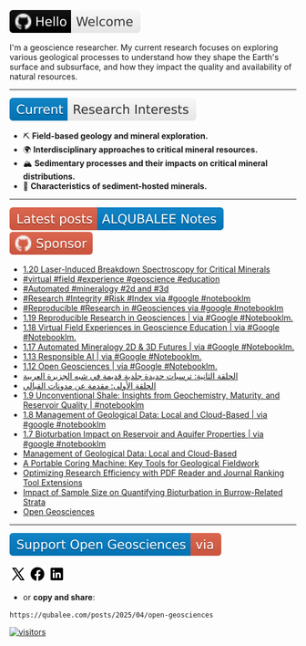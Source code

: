 [![Hello and Welcome!](https://raw.githubusercontent.com/qubalee/qubalee/796f3fbbc4acf0cc05b0f408e8360f620e76deb8/images/hello.svg)](https://github.com/qubalee)


I'm a geoscience researcher. My current research focuses on exploring various geological processes to understand how they shape the Earth's surface and subsurface, and how they impact the quality and availability of natural resources.

___

[![Current research](https://raw.githubusercontent.com/qubalee/qubalee/796f3fbbc4acf0cc05b0f408e8360f620e76deb8/images/research-interests.svg)](https://pure.kfupm.edu.sa/en/persons/abdullah-alqubalee)

- ⛏️ **Field-based geology and mineral exploration.**
- 🌍 **Interdisciplinary approaches to critical mineral resources.**
- 🏔️ **Sedimentary processes and their impacts on critical mineral distributions.**
- 💎 **Characteristics of sediment-hosted minerals.**
____
[![Latest updates](https://raw.githubusercontent.com/qubalee/qubalee/9c32fec718e92e7430f542d5f74a9059ca3208a9/images/ALQUBALEE-Notes.svg)](https://qubalee.com) [![Sponsor qubalee](https://raw.githubusercontent.com/qubalee/qubalee/2b952e9d30fed63703c69ec8454f772f1a91cb54/images/icons/sponsor.svg)](https://github.com/sponsors/qubalee)


<!-- BLOG-POST-LIST:START -->
- [1.20 Laser-Induced Breakdown Spectroscopy for Critical Minerals](https://www.youtube.com/watch?v=Ag68UjYEH7w)
- [#virtual #field #experience #geoscience #education](https://www.youtube.com/shorts/WdxSOYa4QbI)
- [#Automated #mineralogy #2d and #3d](https://www.youtube.com/shorts/EI11rPNi9fQ)
- [#Research #Integrity #Risk #Index via #google #notebooklm](https://www.youtube.com/shorts/0rEGcW0-KSc)
- [#Reproducible #Research in #Geosciences via #google #notebooklm](https://www.youtube.com/shorts/ZgWgugJC7WQ)
- [1.19 Reproducible Research in Geosciences | via #Google #Notebooklm.](https://www.youtube.com/watch?v=zDrqgmbbT5U)
- [1.18 Virtual Field Experiences in Geoscience Education | via #Google #Notebooklm.](https://www.youtube.com/watch?v=Okm8CJ_CEwQ)
- [1.17 Automated Mineralogy  2D &amp; 3D Futures | via #Google #Notebooklm.](https://www.youtube.com/watch?v=MC3JRLz-h7U)
- [1.13 Responsible AI | via #Google #Notebooklm.](https://www.youtube.com/watch?v=ub6UJhcsV64)
- [1.12 Open Geosciences | via #Google #Notebooklm.](https://www.youtube.com/watch?v=vECcBEHjd-Q)
- [الحلقة الثانية: ترسبات حديدة جلدية قديمة في شبه الجزيرة العربية](https://www.youtube.com/watch?v=nSoIDyKNvcs)
- [الحلقة الأولى: مقدمة عن مدونات القبالي](https://www.youtube.com/watch?v=H0JqsbMUR1o)
- [1.9 Unconventional Shale: Insights from Geochemistry, Maturity, and Reservoir Quality | #notebooklm](https://www.youtube.com/watch?v=bu8dNJy37i4)
- [1.8 Management of Geological Data: Local and Cloud-Based | via #google  #notebooklm](https://www.youtube.com/watch?v=zOAFw0pYxCs)
- [1.7 Bioturbation Impact on Reservoir and Aquifer Properties | via #google  #notebooklm](https://www.youtube.com/watch?v=37oclvMbGt0)
- [Management of Geological Data: Local and Cloud-Based](https://qubalee.github.io/posts/2025/05/data-repository-platforms/)
- [A Portable Coring Machine: Key Tools for Geological Fieldwork](https://qubalee.github.io/posts/2025/04/Portable-Coring-Machine/)
- [Optimizing Research Efficiency with PDF Reader and Journal Ranking Tool Extensions](https://qubalee.github.io/posts/2025/04/Google-PDF-Readerand-ExCITATION/)
- [Impact of Sample Size on Quantifying Bioturbation in Burrow-Related Strata](https://qubalee.github.io/posts/2025/04/quantifying-bioturbation/)
- [Open Geosciences](https://qubalee.github.io/posts/2025/04/open-geosciences/)
<!-- BLOG-POST-LIST:END -->


___
[![Support Geo](https://raw.githubusercontent.com/qubalee/qubalee/9c32fec718e92e7430f542d5f74a9059ca3208a9/images/support-geo.svg)](https://qubalee.com/posts/2025/04/open-geosciences)

[![X](https://raw.githubusercontent.com/qubalee/qubalee/refs/heads/main/images/x.png)](https://x.com/share?url=https://qubalee.com/posts/2025/04/open-geosciences) 
[![Facebook](https://raw.githubusercontent.com/qubalee/qubalee/refs/heads/main/images/fb.png)](https://www.facebook.com/sharer/sharer.php?u=https://qubalee.com/posts/2025/04/open-geosciences) 
[![LinkedIn](https://raw.githubusercontent.com/qubalee/qubalee/refs/heads/main/images/in.png)](https://www.linkedin.com/sharing/share-offsite/?url=https://qubalee.com/posts/2025/04/open-geosciences)
- or **copy and share**:
```copy
https://qubalee.com/posts/2025/04/open-geosciences
```
[![visitors](https://visitor-badge.laobi.icu/badge?page_id=qubalee.qubalee)](https://visitor-badge.laobi.icu/badge?page_id=qubalee.visitor-badge) 

